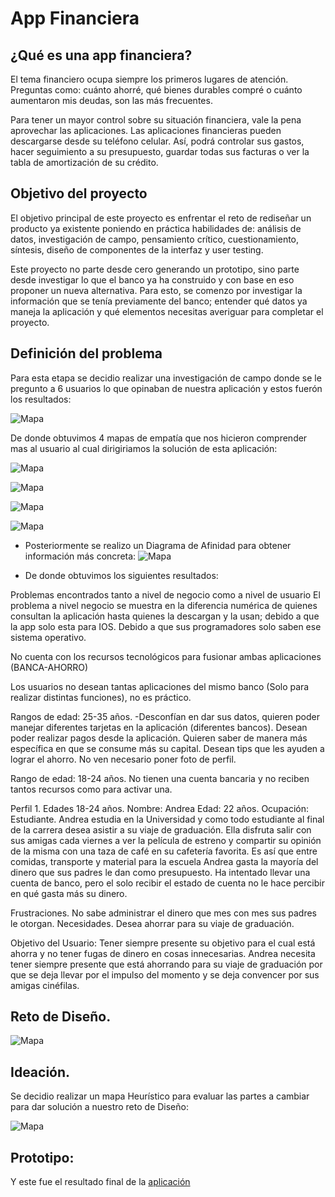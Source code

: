 # App Financiera

## ¿Qué es una app financiera?

El tema financiero ocupa siempre los primeros lugares de atención. Preguntas como: cuánto ahorré, qué bienes durables compré o cuánto aumentaron mis deudas, son las más frecuentes.

Para tener un mayor control sobre su situación financiera, vale la pena aprovechar las aplicaciones. Las aplicaciones financieras pueden descargarse desde su teléfono celular. Así, podrá controlar sus gastos, hacer seguimiento a su presupuesto, guardar todas sus facturas o ver la tabla de amortización de su crédito.

## Objetivo del proyecto

El objetivo principal de este proyecto es enfrentar el reto de rediseñar
un producto ya existente poniendo en práctica habilidades de: análisis de datos,
investigación de campo, pensamiento crítico, cuestionamiento, síntesis, diseño
de componentes de la interfaz y user testing.

Este proyecto no parte desde cero generando un
prototipo, sino  parte desde investigar lo que el banco ya ha construido y con base en eso
proponer un nueva alternativa. Para esto, se comenzo por investigar
la información que se tenía previamente del banco; entender qué datos ya maneja la aplicación y qué elementos
necesitas averiguar para completar el proyecto. 

## Definición del problema

Para esta etapa se decidio realizar una investigación de campo donde se le pregunto a 6 usuarios lo que opinaban de nuestra aplicación y estos fuerón los resultados:

![Mapa](https://i.ibb.co/nB7kpXK/Captura-de-Pantalla-2019-07-14-a-la-s-1-15-30.png)

De donde obtuvimos 4 mapas de empatía que nos hicieron comprender mas al usuario al cual dirigiriamos la solución de esta aplicación: 

![Mapa](https://i.ibb.co/tssj9xt/Captura-de-Pantalla-2019-07-14-a-la-s-1-22-50.png)

![Mapa](https://i.ibb.co/hcQRdP2/Captura-de-Pantalla-2019-07-14-a-la-s-1-24-28.png)

![Mapa](https://i.ibb.co/g3gGqRC/Captura-de-Pantalla-2019-07-14-a-la-s-1-26-02.png)

![Mapa](https://i.ibb.co/r2MCjzF/Captura-de-Pantalla-2019-07-14-a-la-s-1-27-12.png)




-  Posteriormente se realizo un Diagrama de Afinidad para obtener información más concreta:
![Mapa](https://i.ibb.co/VT9w0Lw/Captura-de-Pantalla-2019-07-14-a-la-s-1-31-49.png)


-  De donde obtuvimos los siguientes resultados:

Problemas encontrados tanto a nivel de negocio como a nivel de usuario
El problema a nivel negocio se muestra en la diferencia numérica de quienes consultan la aplicación hasta quienes la descargan y la usan; debido a que la app solo esta para IOS.  Debido a que sus programadores solo saben ese sistema operativo.

No cuenta con los recursos tecnológicos para fusionar ambas aplicaciones (BANCA-AHORRO)

Los usuarios no desean tantas aplicaciones del mismo banco (Solo para realizar distintas funciones), no es práctico.

Rangos de edad: 25-35 años.
-Desconfían en dar sus datos, quieren poder manejar diferentes tarjetas en la aplicación (diferentes bancos). Desean poder realizar pagos desde la aplicación. Quieren saber de manera más específica en que se consume más su capital. Desean tips que les ayuden a lograr el ahorro. No ven necesario poner foto de perfil.

Rango de edad: 18-24 años.
No tienen una cuenta bancaria y no reciben tantos recursos como para activar una. 



Perfil 1.  Edades 18-24 años.
Nombre: Andrea
Edad: 22 años.
Ocupación: Estudiante.
Andrea estudia en la Universidad y como todo estudiante  al final de la carrera desea asistir a su viaje de graduación. Ella disfruta salir con sus amigas cada viernes a ver la película de estreno y compartir su opinión de la misma con  una taza de café en su cafetería favorita. Es así que entre comidas, transporte y material para la escuela Andrea gasta la mayoría del dinero que sus padres le dan como presupuesto. Ha intentado llevar una cuenta de banco, pero el solo recibir el estado de cuenta no le hace percibir en qué gasta más su dinero.

Frustraciones. No sabe administrar el dinero que mes con mes sus padres le otorgan.
Necesidades. Desea ahorrar para su viaje de graduación.


Objetivo del Usuario: Tener siempre presente su objetivo para el cual está ahorra y no tener fugas de dinero en cosas innecesarias.
Andrea necesita tener siempre presente que está ahorrando para su viaje de graduación por que se deja llevar por el impulso del momento y se deja convencer por sus amigas cinéfilas. 

 ## Reto de Diseño. 
 
 ![Mapa](https://i.ibb.co/xYMf79H/Captura-de-Pantalla-2019-07-14-a-la-s-1-42-47.png)

## Ideación.
Se decidio realizar un mapa Heurístico para evaluar las partes a cambiar para dar solución a nuestro reto de Diseño:

![Mapa](https://i.ibb.co/FsG3CNF/Captura-de-Pantalla-2019-07-14-a-la-s-1-40-30.png)


## Prototipo:
Y este fue el resultado final de la [aplicación]() 

